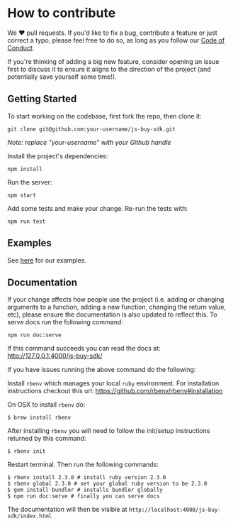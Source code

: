 # How to contribute
We ❤️ pull requests. If you'd like to fix a bug, contribute a feature or
just correct a typo, please feel free to do so, as long as you follow
our [Code of Conduct](https://github.com/Shopify/js-buy-sdk/blob/master/CODE_OF_CONDUCT.md).

If you're thinking of adding a big new feature, consider opening an
issue first to discuss it to ensure it aligns to the direction of the
project (and potentially save yourself some time!).

## Getting Started
To start working on the codebase, first fork the repo, then clone it:
```
git clone git@github.com:your-username/js-buy-sdk.git
```
*Note: replace "your-username" with your Github handle*

Install the project's dependencies:
```
npm install
```

Run the server:
```
npm start
```
Add some tests and make your change. Re-run the tests with:
```
npm run test
```

## Examples
See [here](https://github.com/Shopify/js-buy-sdk/blob/master/examples) for our examples.

## Documentation
If your change affects how people use the project (i.e. adding or
changing arguments to a function, adding a new function, changing the
return value, etc), please ensure the documentation is also updated to
reflect this. To serve docs run the following command:

```
npm run doc:serve
```

If this command succeeds you can read the docs at:
http://127.0.0.1:4000/js-buy-sdk/

If you have issues running the above command do the following:

Install `rbenv` which manages your local `ruby` environment. For installation instructions checkout this url: 
https://github.com/rbenv/rbenv#installation

On OSX to install `rbenv` do:
```
$ brew install rbenv
```

After installing `rbenv` you will need to follow the init/setup instructions returned by this command:
```
$ rbenv init
```

Restart terminal. Then run the following commands:
```
$ rbenv install 2.3.0 # install ruby version 2.3.0
$ rbenv global 2.3.0 # set your global ruby version to be 2.3.0
$ gem install bundler # installs bundler globally
$ npm run doc:serve # finally you can serve docs
```

The documentation will then be visible at
`http://localhost:4000/js-buy-sdk/index.html`
